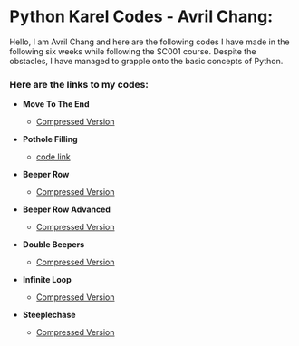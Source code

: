 # Python Karel Codes - Avril Chang: 

Hello, I am Avril Chang and here are the following codes I have made in the following six weeks while following the SC001 course. Despite the obstacles, I have managed to grapple onto the basic concepts of Python. 

### Here are the links to my codes:

- **Move To The End**
  - [Compressed Version](https://github.com/argentum1113/Python/files/11252354/MoveToTheEnd.py.zip)

- **Pothole Filling**
  - [code link](https://github.com/argentum1113/Python/blob/main/ptthon/PotholeFilling.py)

- **Beeper Row**
  - [Compressed Version](https://github.com/argentum1113/Python/files/11252380/BeeperRow.py.zip)

- **Beeper Row Advanced**
  - [Compressed Version](https://github.com/argentum1113/Python/files/11252384/BeeperRowAdv.py.zip)

- **Double Beepers**
  - [Compressed Version](https://github.com/argentum1113/Python/files/11252386/DoubleBeepers.py.zip)

- **Infinite Loop**
  - [Compressed Version](https://github.com/argentum1113/Python/files/11252390/InfiniteLoop.py.zip)

- **Steeplechase**
  - [Compressed Version](https://github.com/argentum1113/Python/files/11252393/Steeplechase.py.zip)
